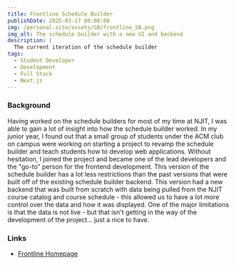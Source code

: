 ```yaml
---
title: Frontline Schedule Builder
publishDate: 2025-03-17 00:00:00
img: /personal-site/assets/SB/frontline_SB.png
img_alt: The schedule builder with a new UI and backend
description: |
  The current iteration of the schedule builder
tags:
  - Student Developer
  - Development
  - Full Stack
  - Next.js
---
```


### Background

Having worked on the schedule builders for most of my time at NJIT, I was able to gain a lot of insight into how the schedule builder worked.
In my junior year, I found out that a small group of students under the ACM club on campus were working on starting a project to revamp the schedule builder and teach students how to develop web applications.
Without hesitation, I joined the project and became one of the lead developers and the "go-to" person for the frontend development.
This version of the schedule builder has a lot less restrictions than the past versions that were built off of the existing schedule builder backend.
This version had a new backend that was built from scratch with data being pulled from the NJIT course catalog and course schedule - this allowed us to have a lot more control over the data and how it was displayed.
One of the major limitations is that the data is not live - but that isn't getting in the way of the development of the project... just a nice to have.

### Links

- [Frontline Homepage](https://sigfrontline.com/)
